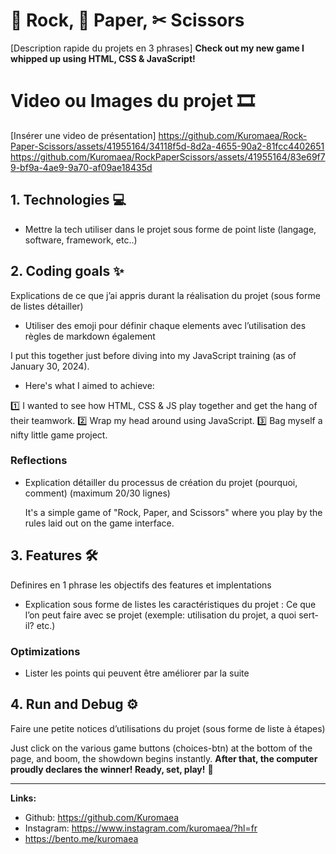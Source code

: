 # 🗿 Rock, 📄 Paper, ✂ Scissors

[Description rapide du projets en 3 phrases] **Check out my new game I whipped up using HTML, CSS & JavaScript!**


# Video ou Images du projet 🎞

[Insérer une video de présentation] https://github.com/Kuromaea/Rock-Paper-Scissors/assets/41955164/34118f5d-8d2a-4655-90a2-81fcc4402651
https://github.com/Kuromaea/RockPaperScissors/assets/41955164/83e69f79-bf9a-4ae9-9a70-af09ae18435d


## 1. Technologies 💻

- Mettre la tech utiliser dans le projet sous forme de point liste (langage, software, framework, etc..)


## 2. Coding goals ✨

Explications de ce que j’ai appris durant la réalisation du projet (sous forme de listes détailler)

- Utiliser des emoji pour définir chaque elements avec l’utilisation des règles de markdown également

I put this together just before diving into my JavaScript training (as of January 30, 2024).
- Here's what I aimed to achieve:

1️⃣ I wanted to see how HTML, CSS & JS play together and get the hang of their teamwork.
2️⃣ Wrap my head around using JavaScript.
3️⃣ Bag myself a nifty little game project.
    
### Reflections
 
- Explication détailler du processus de création du projet (pourquoi, comment) (maximum 20/30 lignes)

  It's a simple game of "Rock, Paper, and Scissors" where you play by the rules laid out on the game interface.
        

## 3. Features 🛠

Definires en 1 phrase les objectifs des features et implentations

- Explication sous forme de listes les caractéristiques du projet : Ce que l’on peut faire avec se projet (exemple: utilisation du projet, a quoi sert-il? etc.)
    
### Optimizations

- Lister les points qui peuvent être améliorer par la suite


## 4. Run and Debug ⚙

Faire une petite notices d’utilisations du projet (sous forme de liste à étapes)

Just click on the various game buttons (choices-btn) at the bottom of the page, and boom, the showdown begins instantly.
**After that, the computer proudly declares the winner! Ready, set, play!** 🚀

---

**Links:**

- Github: https://github.com/Kuromaea
- Instagram: https://www.instagram.com/kuromaea/?hl=fr
- https://bento.me/kuromaea
